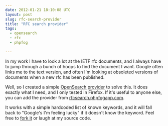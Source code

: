 ```yaml
---
date: 2012-01-21 18:10:08 UTC
layout: post
slug: rfc-search-provider
title: "RFC search provider"
tags:
  - opensearch
  - rfc
  - phpfog

---
```

<p>In my work I have to look a lot at the IETF rfc documents, and I always have to jump through a bunch of hoops to find the document I want. Google often links me to the text version, and often I'm looking at obsoleted versions of documents when a new rfc has been published.</p>

<p>Well, so I created a simple <a href="https://developer.mozilla.org/en/Creating_OpenSearch_plugins_for_Firefox">OpenSearch provider</a> to solve this. It does exactly what I need, and I only tested in Firefox. If it's useful to anyone else, you can add the provider from <a href="http://rfcsearch.phpfogapp.com/">rfcsearch.phpfogapp.com</a>.</p>

<p>It works with a simple hardcoded list of known keywords, and it will fall back to "Google's I'm feeling lucky" if it doesn't know the keyword. Feel free to <a href="https://github.com/evert/rfcsearch">fork it</a> or laugh at my source code.</p>
